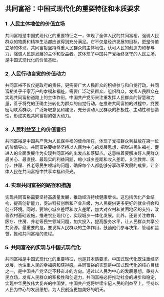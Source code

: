 ## 共同富裕：中国式现代化的重要特征和本质要求

### 1. 人民主体地位的价值立场

共同富裕是中国式现代化的重要特征之一，体现了全体人民的共同富裕，强调人民群众的物质和精神生活都应该得到充分满足。它不仅是经济发展的目标，更是价值立场的体现。共同富裕坚持尊重人民群众的主体地位，认可人民的创造力和参与力，强调人民是发展的主体和受益者。这体现了中国共产党始终坚守的人民立场，是中国式现代化的价值基础。

### 2. 人民行动自觉的价值动力

共同富裕不仅仅是政府的责任，更需要广大人民群众的积极参与和自觉行动。共同富裕关乎千家万户的幸福和福祉，需要广泛动员群众、组织群众，发挥人民群众在实现共同富裕道路上的主体作用。中国共产党历来注重发挥人民群众的智慧和力量，善于将党的正确主张转化为群众的自觉行动。在推进共同富裕的过程中，党要密切联系群众，广泛听取意见和建议，充分调动人民群众的积极性、主动性和创造性，形成实现共同富裕的强大动力。

### 3. 人民利益至上的价值旨归

共同富裕是中国共产党为人民谋幸福的使命所在，体现了党把群众利益放在第一位的价值导向。共同富裕要始终坚持以人民为中心的发展思想，把增进民生福祉、促进人的全面发展作为实现共同富裕的出发点和落脚点。这意味着要解决好人民群众最关心、最直接、最现实的利益问题，缩小城乡差距和收入差距，关注教育、医疗、住房、养老等民生领域的问题，确保每个人都能够分享改革发展的成果，让全体人民在共同富裕中共享幸福和荣光。

### 4. 实现共同富裕的路径和措施

实现共同富裕需要坚持高质量发展，推动经济持续健康增长。这包括优化产业结构，提高创新能力，促进科技创新和产业升级，为人民提供更多更好的就业机会和创业环境。同时，要缩小城乡差距和收入差距，加大对农村和贫困地区的支持，改善农村基础设施，推进农业现代化，实现城乡一体化发展。此外，还要关注教育、医疗、住房、养老等民生领域问题，加大投入，提高服务水平，让人民群众共享公共资源。最重要的是，要发挥人民群众的主体作用，鼓励他们参与决策、管理和监督，推动共同富裕的进程。

### 5. 共同富裕的实现与中国式现代化

共同富裕是中国式现代化的重要特征，也是其本质要求。中国式现代化既注重经济发展，也注重人民的幸福感和获得感。共同富裕的实现是中国式现代化的核心目标之一，是中国共产党坚定不移奋斗的方向。通过以人民为中心的发展思想，秉持人民立场，发挥人民群众的积极性和创造力，共同富裕必将推动社会的进步和稳定，实现中华民族伟大复兴的中国梦。中国共产党将继续牢记人民的利益至上，坚持以人民为中心的发展思想，为人民创造更加美好的明天。